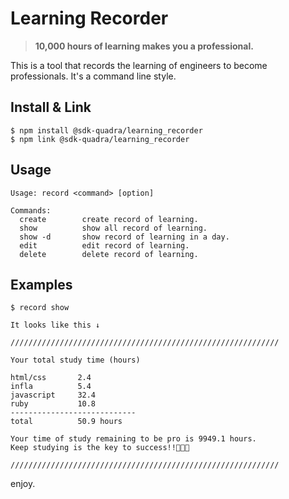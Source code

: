 # Learning Recorder

> **10,000 hours of learning makes you a professional.**

This is a tool that records the learning of engineers to become professionals.
It's a command line style.

## Install & Link

```terminal
$ npm install @sdk-quadra/learning_recorder
$ npm link @sdk-quadra/learning_recorder
```

## Usage

```
Usage: record <command> [option]
  
Commands:
  create        create record of learning.
  show          show all record of learning.
  show -d       show record of learning in a day.
  edit          edit record of learning.
  delete        delete record of learning.
```

## Examples

```
$ record show

It looks like this ↓

//////////////////////////////////////////////////////////// 

Your total study time (hours) 

html/css       2.4            
infla          5.4            
javascript     32.4           
ruby           10.8           
----------------------------
total          50.9 hours 

Your time of study remaining to be pro is 9949.1 hours.
Keep studying is the key to success!!🍡😎🍣 

////////////////////////////////////////////////////////////
```

enjoy.
